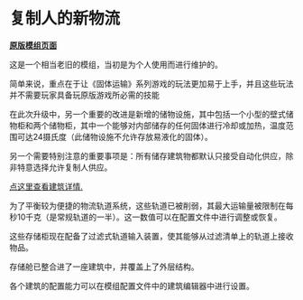 # 复制人的新物流

[**原版模组页面**](https://steamcommunity.com/sharedfiles/filedetails/?id=2809687723)


这是一个相当老旧的模组，当初是为个人使用而进行维护的。

简单来说，重点在于让《固体运输》系列游戏的玩法更加易于上手，并且这些玩法并不需要玩家具备玩原版游戏所必需的技能

在此次升级中，另一个重要的改进是新增的储物设施，其中包括一个小型的壁式储物柜和两个储物柜，其中一个能够对内部储存的任何固体进行冷却或加热，温度范围可达24摄氏度（此储物设施不允许存放易液化的固体）。

另一个需要特别注意的重要事项是：所有储存建筑物都默认只接受自动化供应，除非特意选择允许复制人供应。

[点这里查看建筑详情.](./Buildings)

为了平衡较为便捷的物流轨道系统，这些轨道已被削弱，其最大运输量被限制在每秒10千克（是常规轨道的一半）。这一数值可以在配置文件中进行调整或恢复。

这些存储柜现在配备了过滤式轨道输入装置，使其能够从过滤清单上的轨道上接收物品。

存储舱已整合进了一座建筑中，并覆盖上了外层结构。

各个建筑的配置能力可以在模组配置文件中的建筑编辑器中进行设置。
